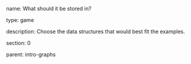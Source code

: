 name: What should it be stored in? 

type: game

description: Choose the data structures that would best fit the examples.

section: 0

parent: intro-graphs

